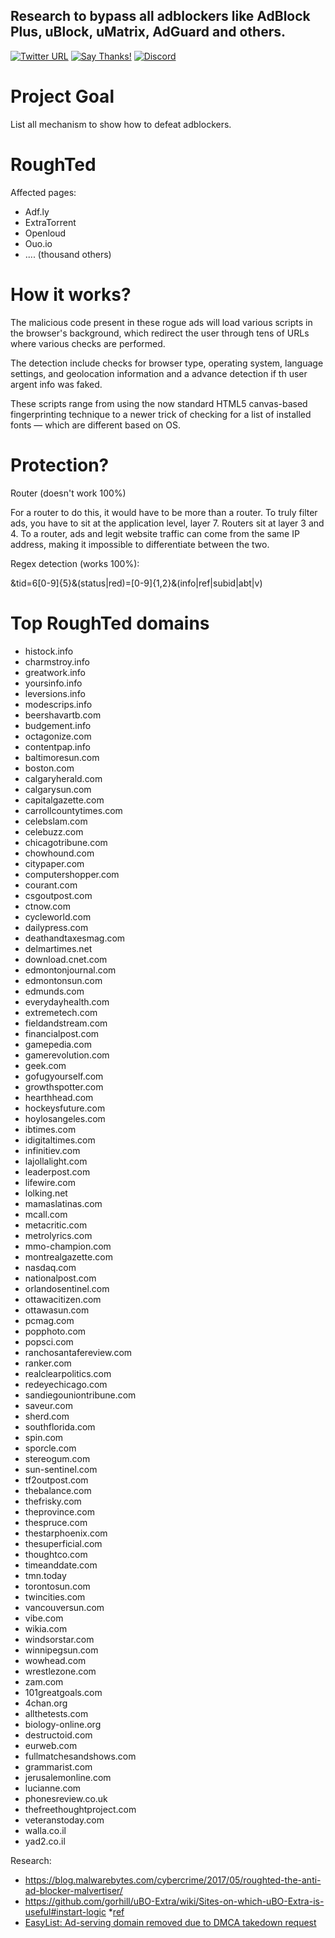 ## Research to bypass all adblockers like AdBlock Plus, uBlock, uMatrix, AdGuard and others.

[![Twitter URL](https://img.shields.io/twitter/url/https/twitter.com/fold_left.svg?style=social&label=Follow%20%40CHEF-KOCH)](https://twitter.com/FZeven)
[![Say Thanks!](https://img.shields.io/badge/Say%20Thanks-!-1EAEDB.svg)](https://saythanks.io/to/CHEF-KOCH)
[![Discord](https://discordapp.com/api/guilds/204394292519632897/widget.png)](https://discord.me/NVinside)

Project Goal
========

List all mechanism to show how to defeat adblockers.


RoughTed 
========

Affected pages:
* Adf.ly
* ExtraTorrent
* Openloud
* Ouo.io
* .... (thousand others)


How it works?
========

The malicious code present in these rogue ads will load various scripts in the browser's background, which redirect the user through tens of URLs where various checks are performed.

The detection include checks for browser type, operating system, language settings, and geolocation information and a advance detection if th user argent info was faked.

These scripts range from using the now standard HTML5 canvas-based fingerprinting technique to a newer trick of checking for a list of installed fonts — which are different based on OS.


Protection?
========


Router (doesn't work 100%)

For a router to do this, it would have to be more than a router. To truly filter ads, you have to sit at the application level, layer 7. Routers sit at layer 3 and 4. To a router, ads and legit website traffic can come from the same IP address, making it impossible to differentiate between the two.


Regex detection (works 100%):


&tid=6[0-9]{5}&(status|red)=[0-9]{1,2}&(info|ref|subid|abt|v)



Top RoughTed domains
========

* histock.info
* charmstroy.info
* greatwork.info
* yoursinfo.info
* leversions.info
* modescrips.info
* beershavartb.com
* budgement.info
* octagonize.com
* contentpap.info
* baltimoresun.com
* boston.com
* calgaryherald.com
* calgarysun.com
* capitalgazette.com
* carrollcountytimes.com
* celebslam.com
* celebuzz.com
* chicagotribune.com
* chowhound.com
* citypaper.com
* computershopper.com
* courant.com
* csgoutpost.com
* ctnow.com
* cycleworld.com
* dailypress.com
* deathandtaxesmag.com
* delmartimes.net
* download.cnet.com
* edmontonjournal.com
* edmontonsun.com
* edmunds.com
* everydayhealth.com
* extremetech.com
* fieldandstream.com
* financialpost.com
* gamepedia.com
* gamerevolution.com
* geek.com
* gofugyourself.com
* growthspotter.com
* hearthhead.com
* hockeysfuture.com
* hoylosangeles.com
* ibtimes.com
* idigitaltimes.com
* infinitiev.com
* lajollalight.com
* leaderpost.com
* lifewire.com
* lolking.net
* mamaslatinas.com
* mcall.com
* metacritic.com
* metrolyrics.com
* mmo-champion.com
* montrealgazette.com
* nasdaq.com
* nationalpost.com
* orlandosentinel.com
* ottawacitizen.com
* ottawasun.com
* pcmag.com
* popphoto.com
* popsci.com
* ranchosantafereview.com
* ranker.com
* realclearpolitics.com
* redeyechicago.com
* sandiegouniontribune.com
* saveur.com
* sherd.com
* southflorida.com
* spin.com
* sporcle.com
* stereogum.com
* sun-sentinel.com
* tf2outpost.com
* thebalance.com
* thefrisky.com
* theprovince.com
* thespruce.com
* thestarphoenix.com
* thesuperficial.com
* thoughtco.com
* timeanddate.com
* tmn.today
* torontosun.com
* twincities.com
* vancouversun.com
* vibe.com
* wikia.com
* windsorstar.com
* winnipegsun.com
* wowhead.com
* wrestlezone.com
* zam.com
* 101greatgoals.com
* 4chan.org
* allthetests.com
* biology-online.org
* destructoid.com
* eurweb.com
* fullmatchesandshows.com
* grammarist.com
* jerusalemonline.com
* lucianne.com
* phonesreview.co.uk
* thefreethoughtproject.com
* veteranstoday.com
* walla.co.il
* yad2.co.il


Research:
* https://blog.malwarebytes.com/cybercrime/2017/05/roughted-the-anti-ad-blocker-malvertiser/
* https://github.com/gorhill/uBO-Extra/wiki/Sites-on-which-uBO-Extra-is-useful#instart-logic *[ref](https://github.com/sindresorhus/devtools-detect)
* [EasyList: Ad-serving domain removed due to DMCA takedown request](https://news.ycombinator.com/item?id=14978228)
